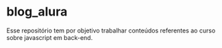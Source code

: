 # blog_alura

Esse repositório tem por objetivo trabalhar conteúdos referentes ao curso sobre javascript em back-end.
